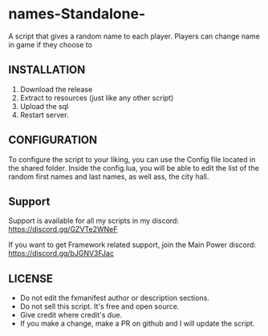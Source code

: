 # names-Standalone-
A script that gives a random name to each player. Players can change name in game if they choose to


## INSTALLATION
1. Download the release
2. Extract to resources (just like any other script)
3. Upload the sql
4. Restart server.

## CONFIGURATION
To configure the script to your liking, you can use the Config file located in the shared folder.
Inside the config.lua, you will be able to edit the list of the random first names and last names, as well ass, the city hall.


## Support
Support is available for all my scripts in my discord:
https://discord.gg/GZVTe2WNeF

If you want to get Framework related support, join the Main Power discord:
https://discord.gg/bJGNV3FJac


## LICENSE
* Do not edit the fxmanifest author or description sections.
* Do not sell this script. It's free and open source.
* Give credit where credit's due.
* If you make a change, make a PR on github and I will update the script.
